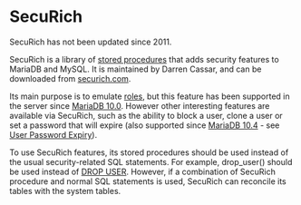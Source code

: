 # SecuRich

SecuRich has not been updated since 2011.

SecuRich is a library of [stored procedures](/programming-customizing-mariadb/stored-routines/stored-procedures/) that adds security features to MariaDB and MySQL. It is maintained by Darren Cassar, and can be downloaded from [securich.com](http://www.securich.com/).

Its main purpose is to emulate [roles](/mariadb-administration/user-server-security/user-account-management/roles/), but this feature has been supported in the server since [MariaDB 10.0](/kb/en/what-is-mariadb-100/). However other interesting features are available via SecuRich, such as the ability to block a user, clone a user or set a password that will expire (also supported since [MariaDB 10.4](/kb/en/what-is-mariadb-104/) - see [User Password Expiry](/mariadb-administration/user-server-security/user-account-management/user-password-expiry/)).

To use SecuRich features, its stored procedures should be used instead of the usual security-related SQL statements. For example, drop_user() should be used instead of [DROP USER](/sql-statements-structure/sql-statements/account-management-sql-commands/drop-user/). However, if a combination of SecuRich procedure and normal SQL statements is used, SecuRich can reconcile its tables with the system tables.